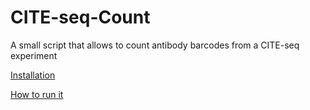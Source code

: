 # CITE-seq-Count
A small script that allows to count antibody barcodes from a CITE-seq experiment

[Installation](https://github.com/Hoohm/CITE-seq-Count/wiki/Installation	)

[How to run it](https://github.com/Hoohm/CITE-seq-Count/wiki/Running-the-script)